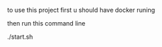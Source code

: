 

to use this project 
first u should have docker runing

then  run this  command line

./start.sh 
